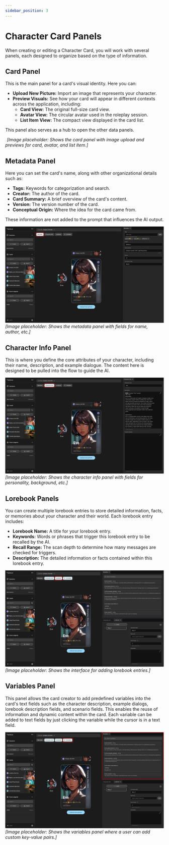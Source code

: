 ```yaml
---
sidebar_position: 3
---
```


# Character Card Panels

When creating or editing a Character Card, you will work with several panels, each designed to organize based on the type of information.

## Card Panel

This is the main panel for a card's visual identity. Here you can:

- **Upload New Picture:** Import an image that represents your character.
- **Preview Visuals:** See how your card will appear in different contexts across the application, including:
    - **Card View:** The original full-size card view.
    - **Avatar View:** The circular avatar used in the roleplay session.
    - **List Item View:** The compact view displayed in the card list.

This panel also serves as a hub to open the other data panels.

![Card Panel](./images/card-panel.png)
*[Image placeholder: Shows the card panel with image upload and previews for card, avatar, and list item.]*

## Metadata Panel

Here you can set the card's name, along with other organizational details such as:
- **Tags:** Keywords for categorization and search.
- **Creator:** The author of the card.
- **Card Summary:** A brief overview of the card's content.
- **Version:** The version number of the card.
- **Conceptual Origin:** Where the idea for the card came from.

These information are not added to the prompt that influences the AI output.

![Character Card Metadata Panel](./images/card-metadata-panel.png)
*[Image placeholder: Shows the metadata panel with fields for name, author, etc.]*

## Character Info Panel

This is where you define the core attributes of your character, including their name, description, and example dialogue. The content here is designed to be pulled into the flow to guide the AI.

![Character Info Panel](./images/character-info-panel.png)
*[Image placeholder: Shows the character info panel with fields for personality, background, etc.]*

## Lorebook Panels

You can create multiple lorebook entries to store detailed information, facts, or memories about your character and their world. Each lorebook entry includes:
- **Lorebook Name:** A title for your lorebook entry.
- **Keywords:** Words or phrases that trigger this lorebook entry to be recalled by the AI.
- **Recall Range:** The scan depth to determine how many messages are checked for triggers.
- **Description:** The detailed information or facts contained within this lorebook entry.

![Lorebook Panel](./images/lorebook-panel.png)
*[Image placeholder: Shows the interface for adding lorebook entries.]*

## Variables Panel

This panel allows the card creator to add predefined variables into the card's text fields such as the character description, example dialogs, lorebook description fields, and scenario fields. This enables the reuse of information and dynamic content within the card.
Each variable can be added to text fields by just clicking the variable while the cursor is in a text field.

![Variables Panel](./images/variables-panel.png)
*[Image placeholder: Shows the variables panel where a user can add custom key-value pairs.]*
